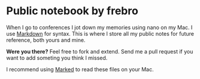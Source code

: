 # Public notebook by frebro

When I go to conferences I jot down my memories using nano on my Mac. I use [Markdown](http://daringfireball.net/projects/markdown/) for syntax. This is where I store all my public notes for future reference, both yours and mine.

__Were you there?__ Feel free to fork and extend. Send me a pull request if you want to add someting you think I missed.

I recommend using [Marked](http://markedapp.com/) to read these files on your Mac.
